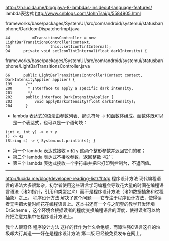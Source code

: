 http://zh.lucida.me/blog/java-8-lambdas-insideout-language-features/
</br> lambda表达式 http://www.cnblogs.com/JohnTsai/p/5584905.html

frameworks/base/packages/SystemUI/src/com/android/systemui/statusbar/phone/DarkIconDispatcherImpl.java
```
44          mTransitionsController = new LightBarTransitionsController(context,
45                  this::setIconTintInternal);
94      private void setIconTintInternal(float darkIntensity) {
```
frameworks/base/packages/SystemUI/src/com/android/systemui/statusbar/phone/LightBarTransitionsController.java
```
66      public LightBarTransitionsController(Context context, DarkIntensityApplier applier) {
199      /**
200       * Interface to apply a specific dark intensity.
201       */
202      public interface DarkIntensityApplier {
203          void applyDarkIntensity(float darkIntensity);
204      }
```

- lambda 表达式的语法由参数列表、箭头符号 -> 和函数体组成。函数体既可以是一个表达式，也可以是一个语句块：
```
(int x, int y) -> x + y
() -> 42
(String s) -> { System.out.println(s); }
```

- 第一个 lambda 表达式接收 x 和 y 这两个整形参数并返回它们的和；
- 第二个 lambda 表达式不接收参数，返回整数 ‘42’；
- 第三个 lambda 表达式接收一个字符串并把它打印到控制台，不返回值。


---
http://lucida.me/blog/developer-reading-list/#htdp
程序设计方法
现代编程语言的语法大多很繁杂，初学者使用这些语言学习编程会导致花大量的时间在编程语言语法（诸如指针，引用和类型定义）而不是程序设计方法（诸如数据抽象和过程抽象）之上。 程序设计方法 解决了这个问题——它专注于程序设计方法，使得读者无需把大量时间花在编程语言上。这本书还有一个与之配套的教学开发环境 DrScheme ，这个环境会根据读者的程度变换编程语言的深度，使得读者可以始终把注意力集中在程序设计方法上。

我个人很奇怪 程序设计方法 这样的佳作为什么会绝版，而谭浩强C语言这样的垃圾却大行其道——好在是程序设计方法 第二版 已经被免费发布在网上。
